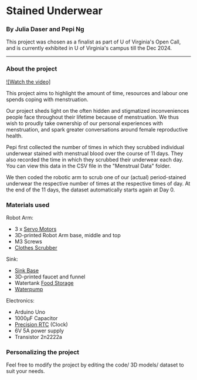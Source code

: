 # Stained Underwear
### By Julia Daser and Pepi Ng

This project was chosen as a finalist as part of U of Virginia's Open Call, and is currently exhibited in U of Virginia's campus till the Dec 2024. 

-------

### About the project

[![Watch the video]](https://www.youtube.com/watch?v=LS9jGnWLb5s)


This project aims to highlight the amount of time, resources and labour one spends coping with menstruation.

Our project sheds light on the often hidden and stigmatized inconveniences people face throughout their lifetime because of menstruation. We thus wish to proudly take ownership of our personal experiences with menstruation, and spark greater conversations around female reproductive health.

Pepi first collected the number of times in which they scrubbed individual underwear stained with menstrual blood over the course of 11 days. They also recorded the time in which they scrubbed their underwear each day. You can view this data in the CSV file in the "Menstrual Data" folder.

We then coded the robotic arm to scrub one of our (actual) period-stained underwear the respective number of times at the respective times of day. At the end of the 11 days, the dataset automatically starts again at Day 0. 



### Materials used

Robot Arm:
- 3 x [Servo Motors](https://www.hiwonder.com/products/ld-220mg?_pos=1&_sid=52fc990bb&_ss=r)
- 3D-printed Robot Arm base, middle and top
- M3 Screws
- [Clothes Scrubber](https://www.amazon.com/gp/product/B0CSWVYRTL/ref=ewc_pr_img_1?smid=A2RP8HJO7IWQV2&psc=1)

Sink:
- [Sink Base](https://www.amazon.com/gp/product/B0BXDFKQ64/ref=ppx_yo_dt_b_asin_title_o00_s00?ie=UTF8&psc=1)
- 3D-printed faucet and funnel
- Watertank [Food Storage](https://www.amazon.com/gp/product/B0030MY2Y0/ref=ewc_pr_img_1?smid=ATVPDKIKX0DER&th=1)
- [Waterpump](https://www.amazon.com/Gikfun-Aquarium-Cooled-Diaphragm-EK1856/dp/B0744FWNFR/ref=sr_1_5?crid=35G0B6BWP11VX&dib=eyJ2IjoiMSJ9.AeqwuWdXSo5mNlvZ-V17twYPzyWmoKGJN0sZCKfRIEsvE3sSj7gWo3HBJ8JQzxkeEbzO2A8LcjjFTio4UXofJvTXtnjIJM9G-S5e_zHfbelCDdq-CBy3z0SFmTOn8zT6F5bsNJMMG3UanXf2B0-QRaSsZVyrxWimbsE_UsvEiHZPcTBeib2UOcmA7TDit80Pb-aLm8PudrMfrvLA2o6fZhdL9nmohLsCAOTRYRsR-F525Jj60Mw0aydU0FNTJmq1779qKETsideS6IRPJP81QPuEyM2unHuod37HwgbApLU.UlgXSGfk-KaNS3FfTCm5_uDEnlStndBpEpA6KhcQ4zE&dib_tag=se&keywords=6V+dc+water+pump&qid=1711735510&sprefix=6v+dc+water+pump%2Caps%2C74&sr=8-5)

Electronics:
- Arduino Uno
- 1000μF Capacitor
- [Precision RTC](https://www.adafruit.com/product/5188) (Clock)
- 6V 5A power supply
- Transistor 2n2222a


### Personalizing the project
Feel free to modify the project by editing the code/ 3D models/ dataset to suit your needs.


